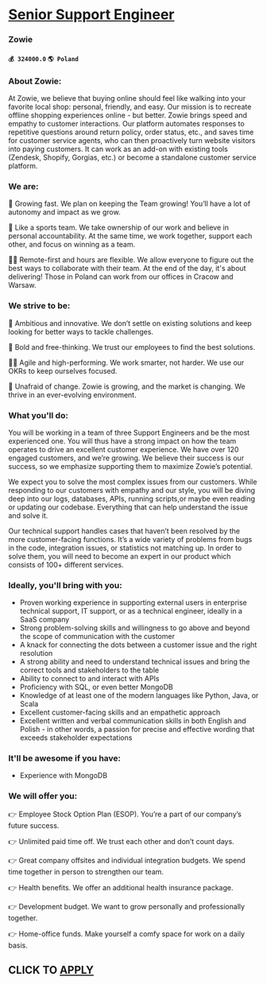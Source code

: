 # [Senior Support Engineer](https://www.remotewlb.com/apply/senior-support-engineer-83470)  
### Zowie  
#### `💰 324000.0` `🌎 Poland`  

### About Zowie:

At Zowie, we believe that buying online should feel like walking into your favorite local shop: personal, friendly, and easy. Our mission is to recreate offline shopping experiences online - but better. Zowie brings speed and empathy to customer interactions. Our platform automates responses to repetitive questions around return policy, order status, etc., and saves time for customer service agents, who can then proactively turn website visitors into paying customers. It can work as an add-on with existing tools (Zendesk, Shopify, Gorgias, etc.) or become a standalone customer service platform.

### We are:

🚀 Growing fast. We plan on keeping the Team growing! You’ll have a lot of autonomy and impact as we grow.

🏈 Like a sports team. We take ownership of our work and believe in personal accountability. At the same time, we work together, support each other, and focus on winning as a team.

🧑‍💻 Remote-first and hours are flexible. We allow everyone to figure out the best ways to collaborate with their team. At the end of the day, it's about delivering! Those in Poland can work from our offices in Cracow and Warsaw.

### We strive to be:

💪 Ambitious and innovative. We don’t settle on existing solutions and keep looking for better ways to tackle challenges.

👻 Bold and free-thinking. We trust our employees to find the best solutions.

🤸‍♀️ Agile and high-performing. We work smarter, not harder. We use our OKRs to keep ourselves focused.

🤠 Unafraid of change. Zowie is growing, and the market is changing. We thrive in an ever-evolving environment.

### What you'll do:

You will be working in a team of three Support Engineers and be the most experienced one. You will thus have a strong impact on how the team operates to drive an excellent customer experience. We have over 120 engaged customers, and we’re growing. We believe their success is our success, so we emphasize supporting them to maximize Zowie’s potential.

We expect you to solve the most complex issues from our customers. While responding to our customers with empathy and our style, you will be diving deep into our logs, databases, APIs, running scripts,or maybe even reading or updating our codebase. Everything that can help understand the issue and solve it.

Our technical support handles cases that haven’t been resolved by the more customer-facing functions. It’s a wide variety of problems from bugs in the code, integration issues, or statistics not matching up. In order to solve them, you will need to become an expert in our product which consists of 100+ different services.

### Ideally, you'll bring with you:

  * Proven working experience in supporting external users in enterprise technical support, IT support, or as a technical engineer, ideally in a SaaS company
  * Strong problem-solving skills and willingness to go above and beyond the scope of communication with the customer
  * A knack for connecting the dots between a customer issue and the right resolution
  * A strong ability and need to understand technical issues and bring the correct tools and stakeholders to the table
  * Ability to connect to and interact with APIs
  * Proficiency with SQL, or even better MongoDB
  * Knowledge of at least one of the modern languages like Python, Java, or Scala
  * Excellent customer-facing skills and an empathetic approach
  * Excellent written and verbal communication skills in both English and Polish - in other words, a passion for precise and effective wording that exceeds stakeholder expectations

### It'll be awesome if you have:

  * Experience with MongoDB

### We will offer you:

👉 Employee Stock Option Plan (ESOP). You’re a part of our company’s future success.

👉 Unlimited paid time off. We trust each other and don’t count days.

👉 Great company offsites and individual integration budgets. We spend time together in person to strengthen our team.

👉 Health benefits. We offer an additional health insurance package.

👉 Development budget. We want to grow personally and professionally together.

👉 Home-office funds. Make yourself a comfy space for work on a daily basis.

  
## CLICK TO [APPLY](https://www.remotewlb.com/apply/senior-support-engineer-83470)

